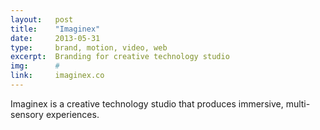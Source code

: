 ```yaml
---
layout:   post
title:    "Imaginex"
date:     2013-05-31
type:     brand, motion, video, web
excerpt:  Branding for creative technology studio
img:      #
link:     imaginex.co
---
```


Imaginex is a creative technology studio that produces immersive, multi-sensory experiences.
